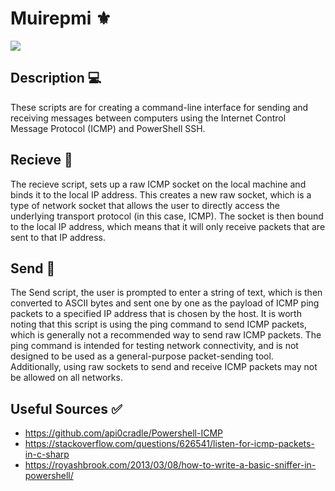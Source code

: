# Muirepmi ⚜️
![](https://img.shields.io/badge/Muriepmi-_Made_By_Jh1sc-blue?style=for-the-badge)
## Description 💻
These scripts are for creating a command-line interface for sending and receiving messages between computers using the Internet Control Message Protocol (ICMP) and PowerShell SSH.

## Recieve 🛃
The recieve script, sets up a raw ICMP socket on the local machine and binds it to the local IP address. This creates a new raw socket, which is a type of network socket that allows the user to directly access the underlying transport protocol (in this case, ICMP). The socket is then bound to the local IP address, which means that it will only receive packets that are sent to that IP address. 

## Send 🛂
The Send script, the user is prompted to enter a string of text, which is then converted to ASCII bytes and sent one by one as the payload of ICMP ping packets to a specified IP address that is chosen by the host. It is worth noting that this script is using the ping command to send ICMP packets, which is generally not a recommended way to send raw ICMP packets. The ping command is intended for testing network connectivity, and is not designed to be used as a general-purpose packet-sending tool. Additionally, using raw sockets to send and receive ICMP packets may not be allowed on all networks.

## Useful Sources ✅
- https://github.com/api0cradle/Powershell-ICMP
- https://stackoverflow.com/questions/626541/listen-for-icmp-packets-in-c-sharp
- https://royashbrook.com/2013/03/08/how-to-write-a-basic-sniffer-in-powershell/



